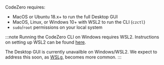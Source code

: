 CodeZero requires:

- MacOS or Ubuntu 18.x+ to run the full Desktop GUI
- MacOS, Linux, or Windows 10+ with WSL2 to run the CLI (`czctl`)
- `sudo`/`root` permissions on your local system

:::note
Running the CodeZero CLI on Windows requires WSL2. Instructions on setting up WSL2 can be found [here](https://docs.microsoft.com/en-us/windows/wsl/install).

The Desktop GUI is currently unavailble on Windows/WSL2. We expect to address this soon, as [WSLg](https://github.com/microsoft/wslg), becomes more common.
:::
